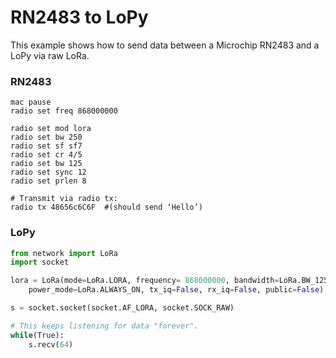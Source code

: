 # RN2483 to LoPy

This example shows how to send data between a Microchip RN2483 and a LoPy via raw LoRa.

### RN2483

```
mac pause
radio set freq 868000000

radio set mod lora
radio set bw 250
radio set sf sf7
radio set cr 4/5
radio set bw 125
radio set sync 12
radio set prlen 8

# Transmit via radio tx: 
radio tx 48656c6C6F  #(should send ‘Hello’)
```

### LoPy

```py
from network import LoRa
import socket

lora = LoRa(mode=LoRa.LORA, frequency= 868000000, bandwidth=LoRa.BW_125KHZ, sf=7, preamble=8, coding_rate=LoRa.CODING_4_5, 
    power_mode=LoRa.ALWAYS_ON, tx_iq=False, rx_iq=False, public=False)

s = socket.socket(socket.AF_LORA, socket.SOCK_RAW)

# This keeps listening for data "forever".
while(True):
    s.recv(64)
```



